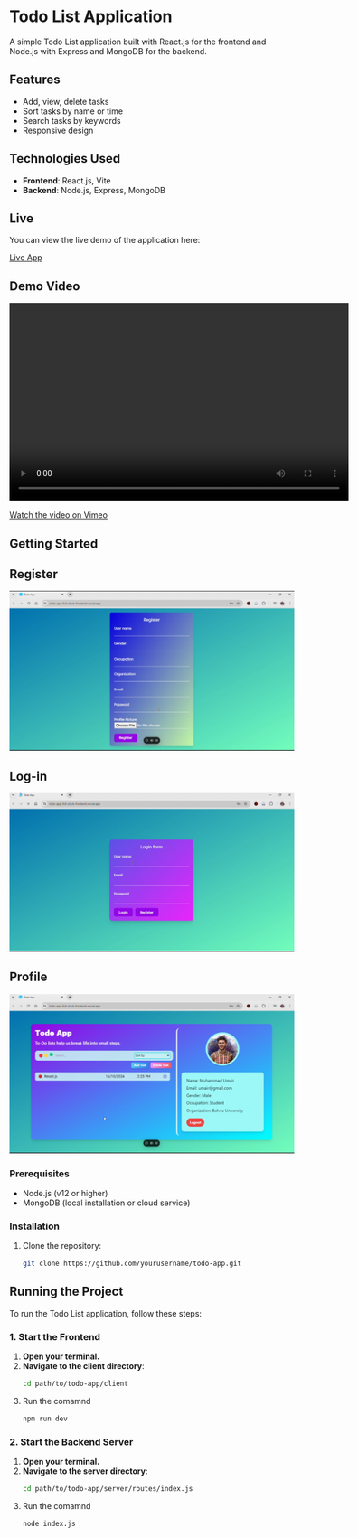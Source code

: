 # Todo List Application

A simple Todo List application built with React.js for the frontend and Node.js with Express and MongoDB for the backend.

## Features

-   Add, view, delete tasks
-   Sort tasks by name or time
-   Search tasks by keywords
-   Responsive design

## Technologies Used

-   **Frontend**: React.js, Vite
-   **Backend**: Node.js, Express, MongoDB

## Live

You can view the live demo of the application here:

[Live App](https://todo-app-full-stack-frontend.vercel.app/)

## Demo Video

<video width="600" height="350" controls>
  <source src="https://vimeo.com/1020121778" type="video/mp4">
  Your browser does not support the video tag.
</video>

[Watch the video on Vimeo](https://vimeo.com/1020121778)

## Getting Started

## Register
![Register form](images/register.png)

## Log-in
![Login form](images/login.png)

## Profile
![profile view](images/profle.png)


### Prerequisites

-   Node.js (v12 or higher)
-   MongoDB (local installation or cloud service)

### Installation

1. Clone the repository:
    ```bash
    git clone https://github.com/yourusername/todo-app.git
    ```

## Running the Project

To run the Todo List application, follow these steps:

### 1. Start the Frontend

1. **Open your terminal.**
2. **Navigate to the client directory**:
    ```bash
    cd path/to/todo-app/client
    ```
3. Run the comamnd
    ```bash
    npm run dev
    ```

### 2. Start the Backend Server

1. **Open your terminal.**
2. **Navigate to the server directory**:
    ```bash
    cd path/to/todo-app/server/routes/index.js
    ```
3. Run the comamnd
    ```bash
    node index.js
    ```
